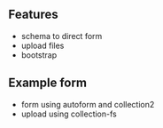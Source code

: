 ## Features
 - schema to direct form
 - upload files
 - bootstrap

## Example form
 - form using autoform and collection2
 - upload using collection-fs

